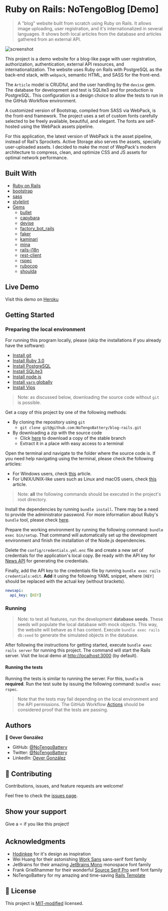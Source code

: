 # Ruby on Rails: NoTengoBlog [Demo]

> A "blog" website built from scratch using Ruby on Rails. It allows image uploading, user registration, and it's internationalized in several languages. It shows both local articles from the database and articles gathered from an external API.

![screenshot](./doc/screenshot.gif)

This project is a demo website for a blog-like page with user registration, authorization, authentication, external API resources, and internationalization. The website uses Ruby on Rails with PostgreSQL as the back-end stack, with `webpack`, semantic HTML, and SASS for the front-end.

The `Article` model is CRUDful, and the user handling by the `devise` gem. The database for development and test is SQLite3 and for production is PostgreSQL. This configuration is a design choice to allow the tests to run in the GitHub Workflow environment.

A customized version of Bootstrap, compiled from SASS via WebPack, is the front-end framework. The project uses a set of custom fonts carefully selected to be freely available, beautiful, and elegant. The fonts are self-hosted using the WebPack assets pipeline.

For this application, the latest version of WebPack is the asset pipeline, instead of Rail's Sprockets. Active Storage also serves the assets, specially user-uploaded assets. I decided to make the most of WepPack's modern architecture to compress, clean, and optimize CSS and JS assets for optimal network performance.

## Built With

-   [Ruby on Rails](https://rubyonrails.org/)
-   [bootstrap](https://getbootstrap.com/)
-   [sass](https://sass-lang.com/)
-   [stylelint](https://stylelint.io/)
-   [Gems](https://rubygems.org/)
    -   [bullet](https://rubygems.org/gems/bullet/)
    -   [capybara](https://rubygems.org/gems/capybara/)
    -   [devise](https://rubygems.org/gems/devise/)
    -   [factory_bot_rails](https://rubygems.org/gems/factory_bot_rails/)
    -   [faker](https://rubygems.org/gems/faker/)
    -   [kaminari](https://rubygems.org/gems/kaminari/)
    -   [mina](https://rubygems.org/gems/mina/)
    -   [rails-i18n](https://rubygems.org/gems/rails-i18n/)
    -   [rest-client](https://rubygems.org/gems/rest-client/)
    -   [rspec](https://rubygems.org/gems/rspec/)
    -   [rubocop](https://rubygems.org/gems/rubocop/)
    -   [shoulda](https://rubygems.org/gems/shoulda/)


## Live Demo

Visit this demo on [Heroku](https://intense-lake-17315.herokuapp.com/)

## Getting Started

### Preparing the local environment

For running this program locally, please (skip the installations if you already have the software):

-   [Install git](https://git-scm.com/book/en/v2/Getting-Started-Installing-Git/)
-   [Install Ruby 3.0](https://www.ruby-lang.org/en/downloads/)
-   [Install PostgreSQL](https://www.postgresql.org/download/)
-   [Install SQLite3](https://sqlite.org/download.html)
-   [Install node.js](https://nodejs.org/en/download/)
-   [Install `yarn` globally](https://docs.npmjs.com/downloading-and-installing-packages-globally/)
-   [Install Vips](https://github.com/libvips/libvips/)

> Note: as discussed below, downloading the source code without `git` is possible.

Get a copy of this project by one of the following methods:

-   By cloning the repository using `git`
    -   `git clone git@github.com:NoTengoBattery/blog-rails.git`
-   By downloading a zip with the source code
    -   Click [here](https://github.com/NoTengoBattery/blog-rails/archive/refs/heads/main.zip) to download a copy of the stable branch
    -   Extract it in a place with easy access to a terminal

Open the terminal and navigate to the folder where the source code is. If you need help navigating using the terminal, please check the following articles:

-   For Windows users, check [this](https://www.technoloxy.com/tutorials/cmd-navigate-view-run/) article.
-   For UNIX/UNIX-like users such as Linux and macOS users, check [this](https://swcarpentry.github.io/shell-novice/02-filedir/index.html) article.

> Note: **all** the following commands should be executed in the project's root directory.

Install the dependencies by running `bundle install`. There may be a need to provide the administrator password. For more information about Ruby's `bundle` tool, please check [here](https://bundler.io/man/bundle-install.1.html).

Prepare the working environment by running the following command: `bundle exec bin/setup`. That command will automatically set up the development environment and finish the installation of the Node.js dependencies.

Delete the `config/credentials.yml.enc` file and create a new set of credentials for the application's local copy. Be ready with the API key for [News API](https://newsapi.org/) for generating the credentials.

Finally, add the API key to the credentials file by running `bundle exec rails credentials:edit`. **Add** it using the following YAML snippet, where `[KEY]` should be replaced with the actual key (without brackets).

```yaml
newsapi:
  api_key: [KEY]
```

### Running

> Note: to test all features, run the development **database seeds**. These seeds will populate the local database with mock objects. This way, the website will behave as it has content. Execute `bundle exec rails db:seed` to generate the simulated objects in the database.

After following the instructions for getting started, execute `bundle exec rails server` for running this project. The command will start the Rails server. Visit the local demo at <http://localhost:3000> (by default).

#### Running the tests

Running the tests is similar to running the server. For this, `bundle` is **required**. Run the test suite by issuing the following command: `bundle exec rspec`.

> Note that the tests may fail depending on the local environment and the API permissions. The GitHub Workflow [Actions](https://github.com/NoTengoBattery/blog-rails/actions/) should be considered proof that the tests are passing.

## Authors

👤 **Oever González**

-   GitHub: [@NoTengoBattery](https://github.com/NoTengoBattery/)
-   Twitter: [@NoTengoBattery](https://twitter.com/NoTengoBattery/)
-   LinkedIn: [Oever González](https://linkedin.com/in/NoTengoBattery/)

## 🤝 Contributing

Contributions, issues, and feature requests are welcome!

Feel free to check the [issues page](https://github.com/NoTengoBattery/blog-rails/issues/).

## Show your support

Give a ⭐️ if you like this project!

## Acknowledgments

-   [Hodinkee](https://www.hodinkee.com/) for it's design as inspiration
-   Wei Huang for their astonishing [Work Sans](https://fonts.google.com/specimen/Work+Sans#about) sans-serif font family
-   JetBrains for their amazing [JetBrains Mono](https://fonts.google.com/specimen/JetBrains+Mono#about) monospace font family
-   Frank Grießhammer for their wonderful [Source Serif Pro](https://fonts.google.com/specimen/Source+Serif+Pro#about) serif font family
-   NoTengoBattery for my amazing and time-saving [Rails Template](https://github.com/NoTengoBattery/rails6-webpacker/)

## 📝 License

This project is [MIT-modified](./LICENSE) licensed.

